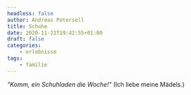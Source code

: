 ```yaml
---
headless: false
author: Andreas Petersell
title: Schuhe
date: 2020-11-21T19:42:55+01:00
draft: false
categories:
    - erlebnisse
tags:
    - familie
---
```


*"Komm, ein Schuhladen die Woche!"* (Ich liebe meine Mädels.)
